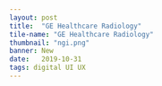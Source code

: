 ```yaml
---
layout: post
title:  "GE Healthcare Radiology"
tile-name: "GE Healthcare Radiology"
thumbnail: "ngi.png"
banner: New
date:   2019-10-31
tags: digital UI UX
---
```

